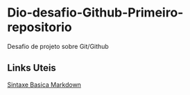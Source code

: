 # Dio-desafio-Github-Primeiro-repositorio
Desafio de projeto sobre Git/Github

## Links Uteis
[Sintaxe Basica Markdown](https://www.markdownguide.org/basic-syntax/)